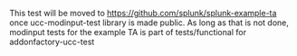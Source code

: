 This test will be moved to https://github.com/splunk/splunk-example-ta once ucc-modinput-test library is made public.
As long as that is not done, modinput tests for the example TA is part of tests/functional for addonfactory-ucc-test

